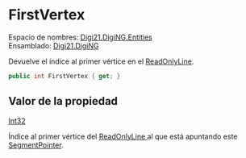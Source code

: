 # FirstVertex

Espacio de nombres: [Digi21.DigiNG.Entities](../../../)  
Ensamblado: [Digi21.DigiNG](../../../../)

Devuelve el índice al primer vértice en el [ReadOnlyLine](../../readonlyline/).

```csharp
public int FirstVertex { get; }
```

## Valor de la propiedad

[Int32](https://docs.microsoft.com/en-us/dotnet/api/system.int32?view=net-5.0)

Índice al primer vértice del [ReadOnlyLine ](../../readonlyline/)al que está apuntando este [SegmentPointer](../).

